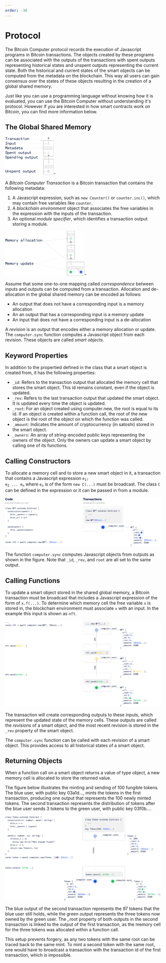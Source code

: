 ```yaml
---
order: -30
---
```


# Protocol

The Bitcoin Computer protocol records the execution of Javascript programs in Bitcoin transactions. The objects created by these programs can be associated with the outputs of the transactions with spent outputs representing historical states and unspent outputs representing the current state. Both the historical and current states of the smart objects can be computed from the metadata on the blockchain. This way all users can gain consensus over the states of these objects resulting in the creation of a global shared memory.

Just like you can use a programming language without knowing how it is evaluated, you can use the Bitcoin Computer without understanding it's protocol. However if you are interested in how smart contracts work on Bitcoin, you can find more information below.

## The Global Shared Memory

![](/static/legend@1x.png)-

A *Bitcoin Computer Transaction* is a Bitcoin transaction that contains the following metadata:
1. A Javascript expression, such as ``new Counter()`` or ``counter.inc()``, which may contain free variables like ``counter``.
2. A *blockchain environment* object that associates the free variables in the expression with the inputs of the transaction.
3. An optional *module specifier*, which identifies a transaction output storing a module.

![We show corresponding input-output paris vertically aligned.](/static/memory@1x.png)-


Assume that some one-to-one mapping called *correspondence* between inputs and outputs can be computed from a transaction. Allocation and de-allocation in the global shared memory can be encoded as follows:

* An output that does not have a corresponding input is a memory allocation
* An an output that has a corresponding input is a memory update
* An input that does not have a corresponding input is a de-allocation

A *revision* is an output that encodes either a memory allocation or update. The ``computer.sync`` function computes a Javascript object from each revision. These objects are called *smart objects*.

## Keyword Properties

In addition to the propertied defined in the class that a smart object is created from, it has the following properties:

* ``_id``: Refers to the transaction output that allocated the memory cell that stores the smart object. This id remains constant, even if the object is updated.
* ``_rev``: Refers to the last transaction output that updated the smart object. It is updated every time the object is updated.
* ``_root``: For an object created using computer.new, the root is equal to its id. If an object is created within a function call, the root of the new object is the root of the object on which the function was called.
* ``_amount``: Indicates the amount of cryptocurrency (in satoshi) stored in the smart object.
* ``_owners``: An array of string-encoded public keys representing the owners of the object. Only the owners can update a smart object by calling one of its functions.

## Calling Constructors

To allocate a memory cell and to store a new smart object in it, a transaction that contains a Javascript expression <code>e<sub>1</sub>; e<sub>2</sub> ... e<sub>n</sub></code> where <code>e<sub>n</sub></code> is of the form ``new C(...)`` must be broadcast. The class ``C`` can be defined in the expression or it can be passed in from a module.

![](/static/nft-create@1x.png)

The function ``computer.sync`` computes Javascript objects from outputs as shown in the figure. Note that ``_id``, ``_rev``, and ``root`` are all set to the same output.

## Calling Functions

To update a smart object stored in the shared global memory, a Bitcoin transaction must be broadcast that includes a Javascript expression of the form of ``x.f(...)``. To determine which memory cell the free variable ``x`` is stored in, the blockchain environment must associate ``x`` with an input. In the example this input is shown as ``nft``.

![](/static/nft-update@1x.png)

The transaction will create corresponding outputs to these inputs, which represent the updated state of the memory cells. These outputs are called the *revisions* of a smart object, and the most recent revision is stored in the ``_rev`` property of the smart object.

The ``computer.sync`` function can be called with each revision of a smart object. This provides access to all historical states of a smart object.

## Returning Objects

When a function call on a smart object returns a value of type object, a new memory cell is allocated to store the returned value.

The figure below illustrates the minting and sending of 100 fungible tokens. The blue user, with public key 03a1d..., mints the tokens in the first transaction, producing one output that represents the 100 newly minted tokens. The second transaction represents the distribution of tokens after the blue user sends 3 tokens to the green user, with public key 03f0b....

![](/static/ft-create@1x.png)

The blue output of the second transaction represents the 97 tokens that the blue user still holds, while the green output represents the three tokens now owned by the green user. The _root property of both outputs in the second transaction is linked to the output of the first transaction, as the memory cell for the three tokens was allocated within a function call.

This setup prevents forgery, as any two tokens with the same root can be traced back to the same mint. To mint a second token with the same root, one would have to broadcast a transaction with the transaction id of the first transaction, which is impossible.

<!-- ## Passing Objects as Arguments

Swap

## Creating Sub Objects

Game -->
